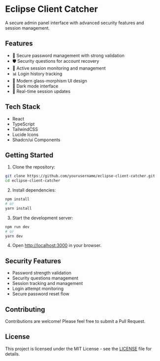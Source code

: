 # Eclipse Client Catcher

A secure admin panel interface with advanced security features and session management.

## Features

- 🔐 Secure password management with strong validation
- 🛡️ Security questions for account recovery
- 📱 Active session monitoring and management
- 📊 Login history tracking
- 🎨 Modern glass-morphism UI design
- 🌙 Dark mode interface
- 🔄 Real-time session updates

## Tech Stack

- React
- TypeScript
- TailwindCSS
- Lucide Icons
- Shadcn/ui Components

## Getting Started

1. Clone the repository:
```bash
git clone https://github.com/yourusername/eclipse-client-catcher.git
cd eclipse-client-catcher
```

2. Install dependencies:
```bash
npm install
# or
yarn install
```

3. Start the development server:
```bash
npm run dev
# or
yarn dev
```

4. Open [http://localhost:3000](http://localhost:3000) in your browser.

## Security Features

- Password strength validation
- Security questions management
- Session tracking and management
- Login attempt monitoring
- Secure password reset flow

## Contributing

Contributions are welcome! Please feel free to submit a Pull Request.

## License

This project is licensed under the MIT License - see the [LICENSE](LICENSE) file for details.
